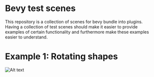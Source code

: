 # Bevy test scenes
This repository is a collection of scenes for bevy bundle into plugins. Having a collection of test scenes should make it easier to provide examples of certain functionality and furthermore make these examples easier to understand. 

# Example 1: Rotating shapes
![Alt text](rotating_shapes.jpg?raw=true "Rotating shapes")
